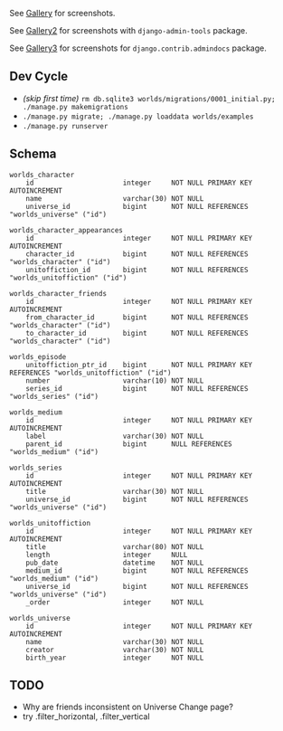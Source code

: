 See [Gallery](GALLERY.md) for screenshots.

See [Gallery2](GALLERY2.md) for screenshots with `django-admin-tools` package.

See [Gallery3](GALLERY3.md) for screenshots for `django.contrib.admindocs` package.

## Dev Cycle

* _(skip first time)_ `rm db.sqlite3 worlds/migrations/0001_initial.py; ./manage.py makemigrations`
* `./manage.py migrate; ./manage.py loaddata worlds/examples`
* `./manage.py runserver`

## Schema

```
worlds_character
    id                      integer     NOT NULL PRIMARY KEY AUTOINCREMENT
    name                    varchar(30) NOT NULL
    universe_id             bigint      NOT NULL REFERENCES "worlds_universe" ("id")

worlds_character_appearances
    id                      integer     NOT NULL PRIMARY KEY AUTOINCREMENT
    character_id            bigint      NOT NULL REFERENCES "worlds_character" ("id")
    unitoffiction_id        bigint      NOT NULL REFERENCES "worlds_unitoffiction" ("id")

worlds_character_friends
    id                      integer     NOT NULL PRIMARY KEY AUTOINCREMENT
    from_character_id       bigint      NOT NULL REFERENCES "worlds_character" ("id")
    to_character_id         bigint      NOT NULL REFERENCES "worlds_character" ("id")

worlds_episode
    unitoffiction_ptr_id    bigint      NOT NULL PRIMARY KEY REFERENCES "worlds_unitoffiction" ("id")
    number                  varchar(10) NOT NULL
    series_id               bigint      NOT NULL REFERENCES "worlds_series" ("id")

worlds_medium
    id                      integer     NOT NULL PRIMARY KEY AUTOINCREMENT
    label                   varchar(30) NOT NULL
    parent_id               bigint      NULL REFERENCES "worlds_medium" ("id")

worlds_series
    id                      integer     NOT NULL PRIMARY KEY AUTOINCREMENT
    title                   varchar(30) NOT NULL
    universe_id             bigint      NOT NULL REFERENCES "worlds_universe" ("id")

worlds_unitoffiction
    id                      integer     NOT NULL PRIMARY KEY AUTOINCREMENT
    title                   varchar(80) NOT NULL
    length                  integer     NULL
    pub_date                datetime    NOT NULL
    medium_id               bigint      NOT NULL REFERENCES "worlds_medium" ("id")
    universe_id             bigint      NOT NULL REFERENCES "worlds_universe" ("id")
    _order                  integer     NOT NULL

worlds_universe
    id                      integer     NOT NULL PRIMARY KEY AUTOINCREMENT
    name                    varchar(30) NOT NULL
    creator                 varchar(30) NOT NULL
    birth_year              integer     NOT NULL
```

## TODO

* Why are friends inconsistent on Universe Change page?
* try .filter_horizontal, .filter_vertical
